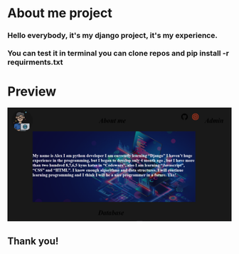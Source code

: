 # About me project

### Hello everybody, it's my django project, it's my experience. <br> <br> You can test it in terminal you can clone repos and pip install -r requirments.txt

# Preview

![image](static/images/About%20me.png)

## Thank you!